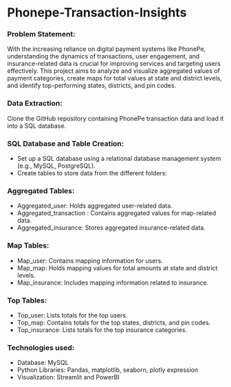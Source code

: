 # Phonepe-Transaction-Insights
### Problem Statement:
With the increasing reliance on digital payment systems like PhonePe, understanding the dynamics of transactions, user engagement, and insurance-related data is crucial for improving services and targeting users effectively. This project aims to analyze and visualize aggregated values of payment categories, create maps for total values at state and district levels, and identify top-performing states, districts, and pin codes.

### Data Extraction:
Clone the GitHub repository containing PhonePe transaction data and load it into a SQL database.

### SQL Database and Table Creation:
- Set up a SQL database using a relational database management system (e.g., MySQL, PostgreSQL).
- Create tables to store data from the different folders:
### Aggregated Tables:
- Aggregated_user: Holds aggregated user-related data.
- Aggregated_transaction : Contains aggregated values for map-related data.
- Aggregated_insurance: Stores aggregated insurance-related data.
### Map Tables:
- Map_user: Contains mapping information for users.
- Map_map: Holds mapping values for total amounts at state and district levels.
- Map_insurance: Includes mapping information related to insurance.
### Top Tables:
- Top_user: Lists totals for the top users.
- Top_map: Contains totals for the top states, districts, and pin codes.
- Top_insurance: Lists totals for the top insurance categories.

### Technologies used:
 - Database: MySQL
 - Python Libraries: Pandas, matplotlib, seaborn, plotly expression
 - Visualization: Streamlit and PowerBI
   

